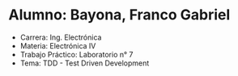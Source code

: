 # Alumno: Bayona, Franco Gabriel
- Carrera: Ing. Electrónica
- Materia: Electrónica IV
- Trabajo Práctico: Laboratorio n° 7
- Tema:  TDD - Test Driven Development